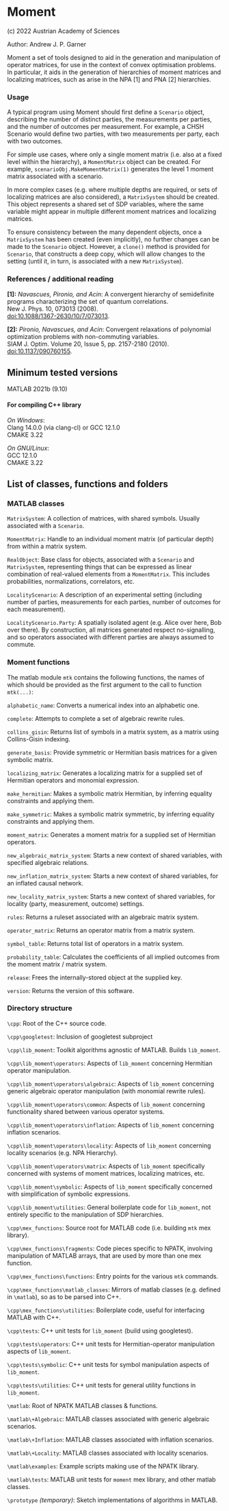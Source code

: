 # Moment
(c) 2022 Austrian Academy of Sciences
 
Author: Andrew J. P. Garner

Moment a set of tools designed to aid in the generation and manipulation of operator matrices, for use in the context 
of convex optimisation problems. In particular, it aids in the generation of hierarchies of moment matrices and 
localizing matrices, such as arise in the NPA [1] and PNA [2] hierarchies.

### Usage

A typical program using Moment should first define a `Scenario` object, describing the number of distinct parties, the
measurements per parties, and the number of outcomes per measurement. For example, a CHSH Scenario would define two
parties, with two measurements per party, each with two outcomes.

For simple use cases, where only a single moment matrix (i.e. also at a fixed level within the hierarchy), a 
`MomentMatrix` object can be created. For example, 
``scenarioObj.MakeMomentMatrix(1)``
generates the level 1 moment matrix associated with a scenario. 

In more complex cases (e.g. where multiple depths are required, or sets of localizing matrices are also considered), a
`MatrixSystem` should be created. 
This object represents a shared set of SDP variables, where the same variable might appear in multiple different moment 
matrices and localizing matrices.

To ensure consistency between the many dependent objects, once a `MatrixSystem` has been created (even implicitly), no 
further changes can be made to the `Scenario` object. However, a `clone()` method is provided for `Scenario`, that 
constructs a deep copy, which will allow changes to the setting (until it, in turn, is associated with a new 
`MatrixSystem`).



### References / additional reading
**[1]:** *Navascues, Pironio, and Acin*: A convergent hierarchy of semidefinite programs characterizing the set of quantum correlations.\
New J. Phys. 10, 073013 (2008).\
[doi:10.1088/1367-2630/10/7/073013](https://doi.org/10.1088/1367-2630/10/7/073013).

**[2]:** *Pironio,  Navascues, and Acin*: Convergent relaxations of polynomial optimization problems
with non-commuting variables.\
SIAM J. Optim. Volume 20, Issue 5, pp. 2157-2180 (2010).\
[doi:10.1137/090760155](https://doi.org/10.1137/090760155).

## Minimum tested versions
MATLAB 2021b (9.10)

#### For compiling C++ library

*On Windows*: \
Clang 14.0.0 (via clang-cl) or GCC 12.1.0 \
CMAKE 3.22

*On GNU/Linux*: \
GCC 12.1.0 \
CMAKE 3.22



## List of classes, functions and folders
### MATLAB classes

`MatrixSystem`: A collection of matrices, with shared symbols. Usually associated with a `Scenario`. 

`MomentMatrix`: Handle to an individual moment matrix (of particular depth) from within a matrix system.

`RealObject`: Base class for objects, associated with a `Scenario` and `MatrixSystem`, representing things that can be
expressed as linear combination of real-valued elements from a `MomentMatrix`. This includes probabilities, 
normalizations, correlators, etc.

`LocalityScenario`: A description of an experimental setting (including number of parties, measurements for each parties,
number of outcomes for each measurement).

`LocalityScenario.Party`: A spatially isolated agent (e.g. Alice over here, Bob over there). By construction, all matrices generated
respect no-signalling, and so operators associated with different parties are always assumed to commute.


### Moment functions
The matlab module `mtk` contains the following functions, the names of which should be provided as the first argument
to the call to function `mtk(...)`:

`alphabetic_name`: Converts a numerical index into an alphabetic one.

`complete`: Attempts to complete a set of algebraic rewrite rules.

`collins_gisin`: Returns list of symbols in a matrix system, as a matrix using Collins-Gisin indexing. 

`generate_basis`: Provide symmetric or Hermitian basis matrices for a given symbolic matrix.

`localizing_matrix`: Generates a localizing matrix for a supplied set of Hermitian operators and monomial expression.

`make_hermitian`: Makes a symbolic matrix Hermitian, by inferring equality constraints and applying them.

`make_symmetric`: Makes a symbolic matrix symmetric, by inferring equality constraints and applying them.

`moment_matrix`: Generates a moment matrix for a supplied set of Hermitian operators.

`new_algebraic_matrix_system`: Starts a new context of shared variables, with specified algebraic relations.

`new_inflation_matrix_system`: Starts a new context of shared variables, for an inflated causal network.

`new_locality_matrix_system`: Starts a new context of shared variables, for locality (party, measurement, outcome) 
settings.

`rules`: Returns a ruleset associated with an algebraic matrix system.

`operator_matrix`: Returns an operator matrix from a matrix system. 

`symbol_table`: Returns total list of operators in a matrix system.

`probability_table`: Calculates the coefficients of all implied outcomes from the moment matrix / matrix system.

`release`: Frees the internally-stored object at the supplied key.

`version`: Returns the version of this software.


### Directory structure

`\cpp`: Root of the C++ source code.

`\cpp\googletest`: Inclusion of googletest subproject

`\cpp\lib_moment`: Toolkit algorithms agnostic of MATLAB. Builds `lib_moment`.

`\cpp\lib_moment\operators`: Aspects of `lib_moment` concerning Hermitian operator manipulation.

`\cpp\lib_moment\operators\algebraic`: Aspects of `lib_moment` concerning generic algebraic operator
manipulation (with monomial rewrite rules).

`\cpp\lib_moment\operators\common`: Aspects of `lib_moment` concerning functionality shared between various operator 
systems.

`\cpp\lib_moment\operators\inflation`: Aspects of `lib_moment` concerning inflation scenarios.

`\cpp\lib_moment\operators\locality`: Aspects of `lib_moment` concerning locality scenarios (e.g. NPA Hierarchy).

`\cpp\lib_moment\operators\matrix`: Aspects of `lib_moment` specifically concerned with systems of moment matrices,
localizing matrices, etc.

`\cpp\lib_moment\symbolic`: Aspects of `lib_moment` specifically concerned with simplification of symbolic expressions.

`\cpp\lib_moment\utilities`: General boilerplate code for `lib_moment`, not entirely specific to the manipulation of 
SDP hierarchies.

`\cpp\mex_functions`: Source root for MATLAB code (i.e. building `mtk` mex library).

`\cpp\mex_functions\fragments`: Code pieces specific to NPATK, involving manipulation of
MATLAB arrays, that are used by more than one mex function.

`\cpp\mex_functions\functions`: Entry points for the various `mtk` commands.

`\cpp\mex_functions\matlab_classes`: Mirrors of matlab classes (e.g. defined in `\matlab`), so as to be parsed into C++.

`\cpp\mex_functions\utilities`: Boilerplate code, useful for interfacing MATLAB with C++.

`\cpp\tests`: C++ unit tests for `lib_moment` (build using googletest).

`\cpp\tests\operators`: C++ unit tests for Hermitian-operator manipulation aspects of `lib_moment`.

`\cpp\tests\symbolic`: C++ unit tests for symbol manipulation aspects of `lib_moment`.

`\cpp\tests\utilities`: C++ unit tests for general utility functions in `lib_moment`.

`\matlab`: Root of NPATK MATLAB classes & functions.

`\matlab\+Algebraic`: MATLAB classes associated with generic algebraic scenarios.

`\matlab\+Inflation`: MATLAB classes associated with inflation scenarios.

`\matlab\+Locality`: MATLAB classes associated with locality scenarios.

`\matlab\examples`: Example scripts making use of the NPATK library.

`\matlab\tests`: MATLAB unit tests for `moment` mex library, and other matlab classes.

`\prototype` *(temporary)*: Sketch implementations of algorithms in MATLAB.
